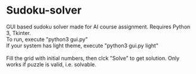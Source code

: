 # Sudoku-solver
GUI based sudoku solver made for AI course assignment. Requires Python 3, Tkinter.
</br>To run, execute "python3 gui.py"
</br>If your system has light theme, execute "python3 gui.py light"
</br></br>Fill the grid with initial numbers, then clck "Solve" to get solution. Only works if puzzle is valid, i.e. solvable.
